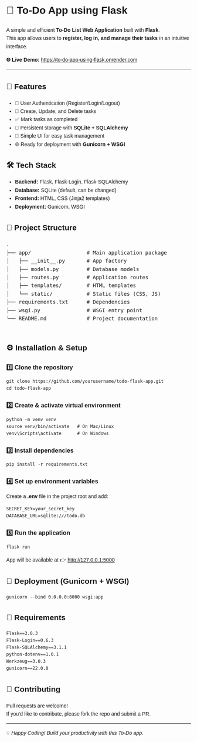 <!DOCTYPE html>
<html lang="en">
<head>
  <meta charset="UTF-8">
  <title>To-Do App using Flask</title>
</head>
<body style="font-family: Arial, sans-serif; line-height: 1.6; margin: 20px;">

  <h1>📝 To-Do App using Flask</h1>
  <p>
    A simple and efficient <strong>To-Do List Web Application</strong> built with <strong>Flask</strong>.<br>
    This app allows users to <strong>register, log in, and manage their tasks</strong> in an intuitive interface.
  </p>

  <p><strong>🌐 Live Demo:</strong> <a href="https://to-do-app-using-flask.onrender.com" target="_blank">
    https://to-do-app-using-flask.onrender.com
  </a></p>

  <hr>

  <h2>🚀 Features</h2>
  <ul>
    <li>🔐 User Authentication (Register/Login/Logout)</li>
    <li>📝 Create, Update, and Delete tasks</li>
    <li>✅ Mark tasks as completed</li>
    <li>💾 Persistent storage with <strong>SQLite + SQLAlchemy</strong></li>
    <li>🎨 Simple UI for easy task management</li>
    <li>🌐 Ready for deployment with <strong>Gunicorn + WSGI</strong></li>
  </ul>

  <h2>🛠️ Tech Stack</h2>
  <ul>
    <li><strong>Backend:</strong> Flask, Flask-Login, Flask-SQLAlchemy</li>
    <li><strong>Database:</strong> SQLite (default, can be changed)</li>
    <li><strong>Frontend:</strong> HTML, CSS (Jinja2 templates)</li>
    <li><strong>Deployment:</strong> Gunicorn, WSGI</li>
  </ul>

  <h2>📂 Project Structure</h2>
  <pre>
.
├── app/                  # Main application package
│   ├── __init__.py       # App factory
│   ├── models.py         # Database models
│   ├── routes.py         # Application routes
│   ├── templates/        # HTML templates
│   └── static/           # Static files (CSS, JS)
├── requirements.txt      # Dependencies
├── wsgi.py               # WSGI entry point
└── README.md             # Project documentation
  </pre>

  <h2>⚙️ Installation & Setup</h2>
  <h3>1️⃣ Clone the repository</h3>
  <pre><code>git clone https://github.com/yourusername/todo-flask-app.git
cd todo-flask-app</code></pre>

  <h3>2️⃣ Create & activate virtual environment</h3>
  <pre><code>python -m venv venv
source venv/bin/activate   # On Mac/Linux
venv\Scripts\activate      # On Windows</code></pre>

  <h3>3️⃣ Install dependencies</h3>
  <pre><code>pip install -r requirements.txt</code></pre>

  <h3>4️⃣ Set up environment variables</h3>
  <p>Create a <strong>.env</strong> file in the project root and add:</p>
  <pre><code>SECRET_KEY=your_secret_key
DATABASE_URL=sqlite:///todo.db</code></pre>

  <h3>5️⃣ Run the application</h3>
  <pre><code>flask run</code></pre>
  <p>App will be available at 👉 <a href="http://127.0.0.1:5000">http://127.0.0.1:5000</a></p>

  <h2>🚀 Deployment (Gunicorn + WSGI)</h2>
  <pre><code>gunicorn --bind 0.0.0.0:8000 wsgi:app</code></pre>

  <h2>📌 Requirements</h2>
  <pre><code>Flask==3.0.3
Flask-Login==0.6.3
Flask-SQLAlchemy==3.1.1
python-dotenv==1.0.1
Werkzeug==3.0.3
gunicorn==22.0.0</code></pre>

  <h2>🤝 Contributing</h2>
  <p>Pull requests are welcome!<br>
  If you’d like to contribute, please fork the repo and submit a PR.</p>
  
  <hr>
  <p>💡 <em>Happy Coding! Build your productivity with this To-Do app.</em></p>

</body>
</html>
